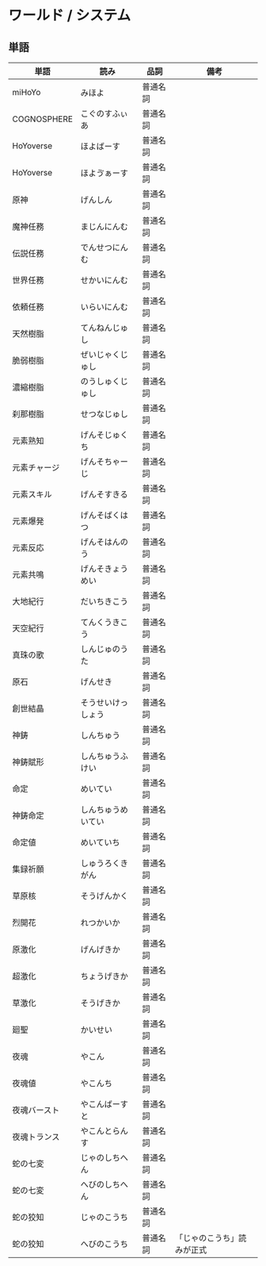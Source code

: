 # ワールド / システム

## 単語

|単語|読み|品詞|備考|
|---|---|---|---|
|miHoYo|みほよ|普通名詞||
|COGNOSPHERE|こぐのすふぃあ|普通名詞||
|HoYoverse|ほよばーす|普通名詞||
|HoYoverse|ほよゔぁーす|普通名詞||
|原神|げんしん|普通名詞||
|魔神任務|まじんにんむ|普通名詞||
|伝説任務|でんせつにんむ|普通名詞||
|世界任務|せかいにんむ|普通名詞||
|依頼任務|いらいにんむ|普通名詞||
|天然樹脂|てんねんじゅし|普通名詞||
|脆弱樹脂|ぜいじゃくじゅし|普通名詞||
|濃縮樹脂|のうしゅくじゅし|普通名詞||
|刹那樹脂|せつなじゅし|普通名詞||
|元素熟知|げんそじゅくち|普通名詞||
|元素チャージ|げんそちゃーじ|普通名詞||
|元素スキル|げんそすきる|普通名詞||
|元素爆発|げんそばくはつ|普通名詞||
|元素反応|げんそはんのう|普通名詞||
|元素共鳴|げんそきょうめい|普通名詞||
|大地紀行|だいちきこう|普通名詞||
|天空紀行|てんくうきこう|普通名詞||
|真珠の歌|しんじゅのうた|普通名詞||
|原石|げんせき|普通名詞||
|創世結晶|そうせいけっしょう|普通名詞||
|神鋳|しんちゅう|普通名詞||
|神鋳賦形|しんちゅうふけい|普通名詞||
|命定|めいてい|普通名詞||
|神鋳命定|しんちゅうめいてい|普通名詞||
|命定値|めいていち|普通名詞||
|集録祈願|しゅうろくきがん|普通名詞||
|草原核|そうげんかく|普通名詞||
|烈開花|れつかいか|普通名詞||
|原激化|げんげきか|普通名詞||
|超激化|ちょうげきか|普通名詞||
|草激化|そうげきか|普通名詞||
|廻聖|かいせい|普通名詞||
|夜魂|やこん|普通名詞||
|夜魂値|やこんち|普通名詞||
|夜魂バースト|やこんばーすと|普通名詞||
|夜魂トランス|やこんとらんす|普通名詞||
|蛇の七変|じゃのしちへん|普通名詞||
|蛇の七変|へびのしちへん|普通名詞||
|蛇の狡知|じゃのこうち|普通名詞||
|蛇の狡知|へびのこうち|普通名詞|「じゃのこうち」読みが正式|